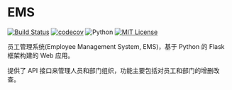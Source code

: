 # EMS
[![Build Status](https://www.travis-ci.org/buppter/EMS.svg?branch=master)](https://www.travis-ci.org/buppter/EMS)
[![codecov](https://codecov.io/gh/buppter/EMS/branch/master/graph/badge.svg)](https://codecov.io/gh/buppter/EMS)
![Python](https://img.shields.io/badge/Python-3.6-orange.svg)
[![MIT License][license-shield]][license-url]

员工管理系统(Employee Management System, EMS)，基于 Python 的 Flask 框架构建的 Web 应用。

提供了 API 接口来管理人员和部门组织，功能主要包括对员工和部门的增删改查。

[license-shield]: https://img.shields.io/github/license/buppter/EMS.svg
[license-url]: https://github.com/buppter/EMS/blob/master/LICENSE

